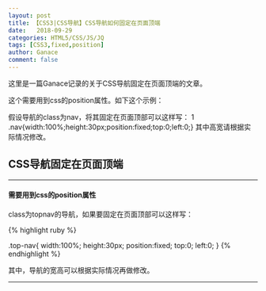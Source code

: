 ```yaml
---
layout: post
title: 【CSS3|CSS导航】CSS导航如何固定在页面顶端
date:   2018-09-29
categories: HTML5/CSS/JS/JQ
tags: [CSS3,fixed,position]
author: Ganace
comment: false
---
```


这里是一篇Ganace记录的关于CSS导航固定在页面顶端的文章。



这个需要用到css的position属性。如下这个示例：

假设导航的class为nav，将其固定在页面顶部可以这样写：
1 .nav{width:100%;height:30px;position:fixed;top:0;left:0;}
其中高宽请根据实际情况修改。
## CSS导航固定在页面顶端

---

####  需要用到css的position属性

class为topnav的导航，如果要固定在页面顶部可以这样写：

{% highlight ruby %}

.top-nav{
	width:100%;
	height:30px;
	position:fixed;
	top:0;
	left:0;
}
{% endhighlight %}

其中，导航的宽高可以根据实际情况再做修改。

---

